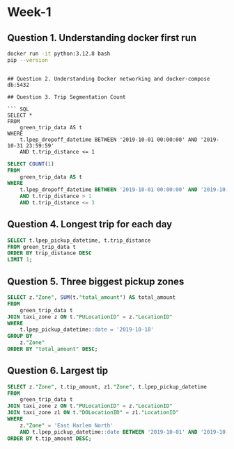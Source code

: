 # Week-1
## Question 1. Understanding docker first run
``` bash
docker run -it python:3.12.8 bash
pip --version
```
```

## Question 2. Understanding Docker networking and docker-compose
db:5432

## Question 3. Trip Segmentation Count

``` SQL
SELECT *
FROM 
	green_trip_data AS t
WHERE 
	t.lpep_dropoff_datetime BETWEEN '2019-10-01 00:00:00' AND '2019-10-31 23:59:59'
	AND t.trip_distance <= 1

```
```SQL
SELECT COUNT(1)
FROM 
	green_trip_data AS t
WHERE 
	t.lpep_dropoff_datetime BETWEEN '2019-10-01 00:00:00' AND '2019-10-31 23:59:59'
	AND t.trip_distance > 1
	AND t.trip_distance <= 3
```

## Question 4. Longest trip for each day
```SQL
SELECT t.lpep_pickup_datetime, t.trip_distance
FROM green_trip_data t
ORDER BY trip_distance DESC
LIMIT 1;
```

## Question 5. Three biggest pickup zones
``` SQL
SELECT z."Zone", SUM(t."total_amount") AS total_amount
FROM 
	green_trip_data t 
JOIN taxi_zone z ON t."PULocationID" = z."LocationID"
WHERE
	t.lpep_pickup_datetime::date = '2019-10-18'
GROUP BY
	z."Zone"
ORDER BY "total_amount" DESC;
```

## Question 6. Largest tip
``` SQL
SELECT z."Zone", t.tip_amount, z1."Zone", t.lpep_pickup_datetime
FROM 
	green_trip_data t 
JOIN taxi_zone z ON t."PULocationID" = z."LocationID"
JOIN taxi_zone z1 ON t."DOLocationID" = z1."LocationID"
WHERE
	z."Zone" = 'East Harlem North'
	AND t.lpep_pickup_datetime::date BETWEEN '2019-10-01' AND '2019-10-31'
ORDER BY t.tip_amount DESC;

```